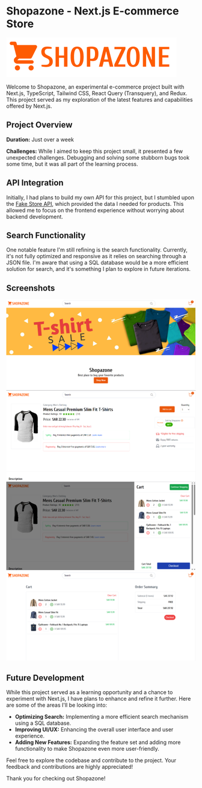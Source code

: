 # Shopazone - Next.js E-commerce Store

![Shopazone Logo](./public/logo.png) 

Welcome to Shopazone, an experimental e-commerce project built with Next.js, TypeScript, Tailwind CSS, React Query (Transquery), and Redux. This project served as my exploration of the latest features and capabilities offered by Next.js.

## Project Overview

**Duration:** Just over a week

**Challenges:** While I aimed to keep this project small, it presented a few unexpected challenges. Debugging and solving some stubborn bugs took some time, but it was all part of the learning process.

## API Integration

Initially, I had plans to build my own API for this project, but I stumbled upon the [Fake Store API](https://fakestoreapi.com/docs), which provided the data I needed for products. This allowed me to focus on the frontend experience without worrying about backend development.

## Search Functionality

One notable feature I'm still refining is the search functionality. Currently, it's not fully optimized and responsive as it relies on searching through a JSON file. I'm aware that using a SQL database would be a more efficient solution for search, and it's something I plan to explore in future iterations.

## Screenshots

<!-- Replace these with links to your project screenshots -->
![Shopazone Screenshot 1](./landing-page.png)
![Shopazone Screenshot 2](./product-page.png)
![Shopazone Screenshot 2](./cart.png)
![Shopazone Screenshot 2](./checkout.png)

## Future Development

While this project served as a learning opportunity and a chance to experiment with Next.js, I have plans to enhance and refine it further. Here are some of the areas I'll be looking into:

- **Optimizing Search:** Implementing a more efficient search mechanism using a SQL database.
- **Improving UI/UX:** Enhancing the overall user interface and user experience.
- **Adding New Features:** Expanding the feature set and adding more functionality to make Shopazone even more user-friendly.

Feel free to explore the codebase and contribute to the project. Your feedback and contributions are highly appreciated!

Thank you for checking out Shopazone!
